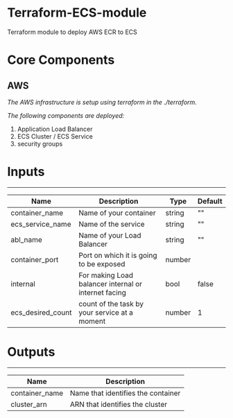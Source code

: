 # Terraform-ECS-module 
Terraform module to deploy AWS ECR to ECS

# Core Components

## AWS

_The AWS infrastructure is setup using terraform in the ./terraform._

_The following components are deployed:_

1. Application Load Balancer 
2. ECS Cluster / ECS Service 
3. security groups

# Inputs

***

|Name              |Description                                          |Type   |Default|
|------------------|-----------------------                              |-------|-------|
|container_name    |Name of your container                               |string |""     |
|ecs_service_name  |Name of the service                                  |string |""     |
|abl_name          |Name of your Load Balancer                           |string |""     |
|container_port    |Port on which it is going to be exposed              |number |       |
|internal          |For making Load balancer internal or internet facing |bool   |false  |
|ecs_desired_count |count of the task by your service at a moment        |number |1      |

# Outputs

***

|Name              |Description                        |                                    
|------------------|-----------------------            |                
|container_name    |Name that identifies the container |                   
|cluster_arn       |ARN that identifies the cluster    |                                                 









